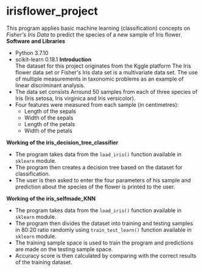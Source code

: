 # irisflower_project
This program applies basic machine learning (classification) concepts on *Fisher's Iris Data* to predict the species of a new sample of Iris flower.
**Software and Libraries**
- Python 3.7.10
- scikit-learn 0.18.1
**Introduction**  
The dataset for this project originates from the Kggle platform The Iris flower data set or Fisher's Iris data set is a multivariate data set. The use of multiple measurements in taxonomic problems as an example of linear discriminant analysis.
- The data set consists Arround 50 samples from each of three species of Iris (Iris setosa, Iris virginica and Iris versicolor).
- Four features were measured from each sample (in centimetres): 
  - Length of the sepals
  - Width of the sepals
  - Length of the petals
  - Width of the petals

**Working of the iris_decision_tree_classifier**
- The program takes data from the `load_iris()` function available in `sklearn` module.
- The program then creates a decision tree based on the dataset for classification.
- The user is then asked to enter the four parameters of his sample and prediction about the species of the flower is printed to the user.

**Working of the iris_selfmade_KNN**
- The program takes data from the `load_iris()` function available in `sklearn` module.
- The program then divides the dataset into training and testing samples in 80:20 ratio randomly using `train_test_learn()` function available in `sklearn` module.
- The training sample space is used to train the program and predictions are made on the testing sample space.
- Accuracy score is then calculated by comparing with the correct results of the training dataset.
